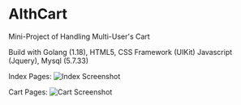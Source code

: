 # AlthCart
Mini-Project of Handling Multi-User's Cart

Build with Golang (1.18), HTML5, CSS Framework (UIKit) Javascript (Jquery), Mysql (5.7.33)

Index Pages:
![Index Screenshot](https://i.imgur.com/XnnCtjO.png)

Cart Pages:
![Cart Screenshot](https://i.imgur.com/y6hofB3.png)
